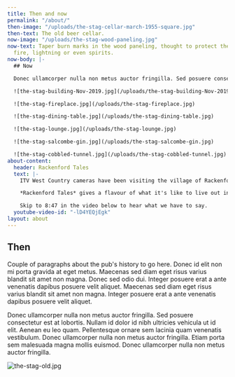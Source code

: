 ```yaml
---
title: Then and now
permalink: "/about/"
then-image: "/uploads/the-stag-cellar-march-1955-square.jpg"
then-text: The old beer cellar.
now-image: "/uploads/the-stag-wood-paneling.jpg"
now-text: Taper burn marks in the wood paneling, thought to protect the building from
  fire, lightning or even spirits.
now-body: |-
  ## Now

  Donec ullamcorper nulla non metus auctor fringilla. Sed posuere consectetur est at lobortis. Nullam id dolor id nibh ultricies vehicula ut id elit. Aenean eu leo quam. Pellentesque ornare sem lacinia quam venenatis vestibulum. Donec ullamcorper nulla non metus auctor fringilla. Etiam porta sem malesuada magna mollis euismod. Donec ullamcorper nulla non metus auctor fringilla.

  ![the-stag-building-Nov-2019.jpg](/uploads/the-stag-building-Nov-2019.jpg)

  ![the-stag-fireplace.jpg](/uploads/the-stag-fireplace.jpg)

  ![the-stag-dining-table.jpg](/uploads/the-stag-dining-table.jpg)

  ![the-stag-lounge.jpg](/uploads/the-stag-lounge.jpg)

  ![the-stag-salcombe-gin.jpg](/uploads/the-stag-salcombe-gin.jpg)

  ![the-stag-cobbled-tunnel.jpg](/uploads/the-stag-cobbled-tunnel.jpg)
about-content:
  header: Rackenford Tales
  text: |-
    ITV West Country cameras have been visiting the village of Rackenford in Devon, hearing the stories of the people who live here and finding out what makes a rural West Country village tick.

    *Rackenford Tales* gives a flavour of what it's like to live out in the country, to run a business, to go to a small village school, and how things have changed over the years for rural farming communities like this.

    Skip to 8:47 in the video below to hear what we have to say.
  youtube-video-id: "-lD4YEQjEgk"
layout: about
---
```


## Then

Couple of paragraphs about the pub's history to go here. Donec id elit non mi porta gravida at eget metus. Maecenas sed diam eget risus varius blandit sit amet non magna. Donec sed odio dui. Integer posuere erat a ante venenatis dapibus posuere velit aliquet. Maecenas sed diam eget risus varius blandit sit amet non magna. Integer posuere erat a ante venenatis dapibus posuere velit aliquet.

Donec ullamcorper nulla non metus auctor fringilla. Sed posuere consectetur est at lobortis. Nullam id dolor id nibh ultricies vehicula ut id elit. Aenean eu leo quam. Pellentesque ornare sem lacinia quam venenatis vestibulum. Donec ullamcorper nulla non metus auctor fringilla. Etiam porta sem malesuada magna mollis euismod. Donec ullamcorper nulla non metus auctor fringilla.

![the-stag-old.jpg](/uploads/the-stag-old.jpg)
